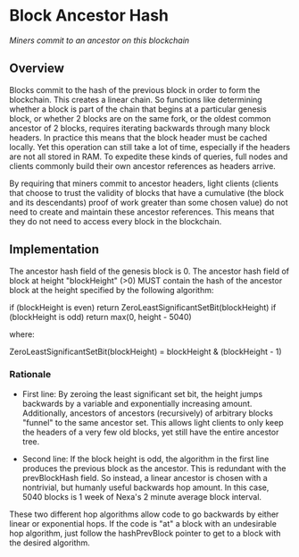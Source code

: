 # Block Ancestor Hash
*Miners commit to an ancestor on this blockchain*

## Overview

Blocks commit to the hash of the previous block in order to form the blockchain.  This creates a linear chain.  So functions like determining whether a block is part of the chain that begins at a particular genesis block, or whether 2 blocks are on the same fork, or the oldest common ancestor of 2 blocks, requires iterating backwards through many block headers.  In practice this means that the block header must be cached locally.  Yet this operation can still take a lot of time, especially if the headers are not all stored in RAM.  To expedite these kinds of queries, full nodes and clients commonly build their own ancestor references as headers arrive.

By requiring that miners commit to ancestor headers, light clients (clients that choose to trust the validity of blocks that have a cumulative (the block and its descendants) proof of work greater than some chosen value) do not need to create and maintain these ancestor references.  This means that they do not need to access every block in the blockchain.

## Implementation

The ancestor hash field of the genesis block is 0.  The ancestor hash field of block at height "blockHeight" (>0) MUST contain the hash of the ancestor block at the height specified by the following algorithm:

if (blockHeight is even) return ZeroLeastSignificantSetBit(blockHeight)
if (blockHeight is odd) return max(0, height - 5040)

where:

ZeroLeastSignificantSetBit(blockHeight) = blockHeight & (blockHeight - 1)

### Rationale

 * First line:  By zeroing the least significant set bit, the height jumps backwards by a variable and exponentially increasing amount.  Additionally, ancestors of ancestors (recursively) of arbitrary blocks "funnel" to the same ancestor set.  This allows light clients to only keep the headers of a very few old blocks, yet still have the entire ancestor tree.

 * Second line: If the block height is odd, the algorithm in the first line produces the previous block as the ancestor.  This is redundant with the prevBlockHash field.  So instead, a linear ancestor is chosen with a nontrivial, but humanly useful backwards hop amount.  In this case, 5040 blocks is 1 week of Nexa's 2 minute average block interval.
 
These two different hop algorithms allow code to go backwards by either linear or exponential hops.  If the code is "at" a block with an undesirable hop algorithm, just follow the hashPrevBlock pointer to get to a block with the desired algorithm.


